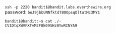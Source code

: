 `ssh -p 2220 bandit1@bandit.labs.overthewire.org`  
password: `boJ9jbbUNNfktd78OOpsqOltutMc3MY1`  

```
bandit1@bandit:~$ cat ./-
CV1DtqXWVFXTvM2F0k09SHz0YwRINYA9
```
